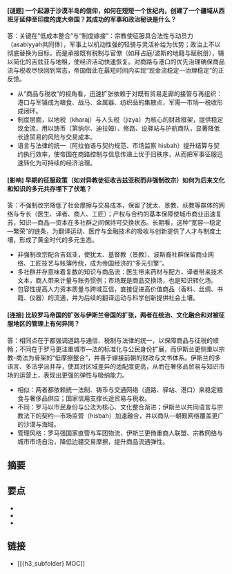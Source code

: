 #### [谜题] 一个起源于沙漠半岛的信仰，如何在短短一个世纪内，创建了一个疆域从西班牙延伸至印度的庞大帝国？其成功的军事和政治秘诀是什么？
答：关键在“低成本整合”与“制度嫁接”：宗教使征服具合法性与动员力（asabiyyah共同体），军事上以机动性强的轻骑与灵活补给为优势；政治上不以彻底替换为目标，而是承接既有税制与官僚（如拜占庭/波斯的地籍与赋税册），辅以简化的吉兹亚与地租，使经济活动快速恢复。对商路与港口的优先治理确保商品流与税收尽快回到常态，帝国借此在最短时间内实现“现金流稳定—治理稳定”的正反馈。
- 从“商品与税收”的视角看，迅速扩张依赖于对既有贸易走廊的接管与再组织：港口与军镇成为粮食、战马、金属器、纺织品的集散点，军需—市场—税收形成闭环。
- 制度层面，以地税（kharaj）与人头税（jizya）为核心的财政框架，提供稳定现金流，用以铸币（第纳尔、迪拉姆）、修路、设驿站与护航商队，显著降低长途贸易的风险与交易成本。
- 语言与法律的统一（阿拉伯语与契约规范、市场监察 hisbah）提升结算与契约执行效率，使帝国在商路控制与信息传递上优于旧秩序，从而把军事征服迅速转化为可持续的经济治理。


#### [影响] 早期的征服政策（如对异教徒征收吉兹亚税而非强制改宗）如何为后来文化和知识的多元共存埋下了伏笔？
答：不强制改宗降低了社会摩擦与交易成本，保留了犹太、景教、祆教等群体的网络与专长（医生、译者、商人、工匠）；产权与合约的基本保障使城市商业迅速复苏，知识—商品—资本在多社群之间保持可交换状态。长期看，这种“宽容—稳定—繁荣”的链条，为翻译运动、医疗与金融技术的吸收与创新提供了人才与制度土壤，形成了黄金时代的多元生态。
- 非强制改宗配合吉兹亚，使犹太、基督教（景教）、波斯裔社群保留商业网络、工匠技艺与账簿传统，成为帝国经济的“多元引擎”。
- 多社群并存意味着复数的知识与商品流：医生带来药材与配方，译者带来技术文本，商人带来计量与账务惯例；市场既是商品交换场，也是知识转化场。
- 包容性提高人力资本质量与跨域互信，直接促进高价值商品（香料、丝绸、书籍、仪器）的流通，并为后续的翻译运动与科学创新提供社会土壤。


#### [连接] 比较罗马帝国的扩张与伊斯兰帝国的扩张，两者在统治、文化融合和对被征服地区的管理上有何异同？
答：相同点在于都强调道路与通信、税制与法律的统一，以保障商品与征税的顺畅；不同在于罗马更注重城市—法的标准化与公民身份扩展，而伊斯兰更侧重以宗教-商法为骨架的“低摩擦整合”，并善于嫁接前朝的财政与文书体系。伊斯兰的多语言、多法学派并存，使其对区域差异的适配度更高，从而在奢侈品贸易与知识市场的运营上，表现出更强的弹性与吸纳能力。
- 相似：两者都依赖统一法制、铸币与交通网络（道路、驿站、港口）来稳定粮食与奢侈品供应；国家信用支撑长途贸易与税收。
- 不同：罗马以市民身份与公法为核心、文化整合渐进；伊斯兰以共同语言与宗教法下的契约—市场监管（hisbah）加速融合，并以商队—朝觐网络覆盖更广的沙漠与海域。
- 管理风格：罗马强国家直管与军团物流，伊斯兰更倚重商人联盟、宗教网络与城市市场自治，降低边疆交易摩擦，提升商品流通弹性。


## 摘要


## 要点

- 
- 
- 

## 链接

- [[{h3_subfolder} MOC]]
